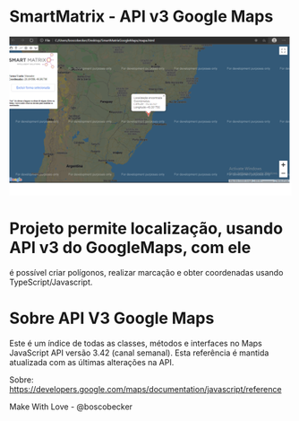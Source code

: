# SmartMatrix - API v3 Google Maps

![Screenshot](img/printApiSmartMatrix.png)


# Projeto permite localização, usando API v3 do GoogleMaps, com ele
é possível criar polígonos, realizar marcação e obter coordenadas usando TypeScript/Javascript.

# Sobre API V3 Google Maps

Este é um índice de todas as classes, métodos e interfaces no Maps JavaScript API versão 3.42 (canal semanal). Esta referência é mantida atualizada com as últimas alterações na API.

Sobre: https://developers.google.com/maps/documentation/javascript/reference

Make With Love - @boscobecker
